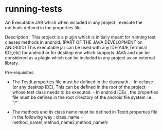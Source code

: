 # running-tests
An Executable  JAR which when included in any project , execute the methods defined in the properties file.

Description : 
This project is a plugin which is initially meant for running test classes methods in android. (PART OF THE JAVA DEVELOPMENT on ANDROID)
This executable jar can be used with any IDE(AIDE,Terminal IDE,etc) for android or for desktop env which supports JAVA and can be considered as a plugin which can be included in any project as an external library.

Pre-requisites:
*  The TestIt.properties file must be defined in the classpath. 
           - In eclipse (or any desktop IDE), This can be defined in the root of the project whose test class needs to be executed.
           - In android IDEs , the properties file must be defined in the root directory of the android file system i.e., "/" .

*  The methods and its class name must be defined in TestIt.properties file in the following way :
             class_name = method_name1,method_name2,method_nameN
